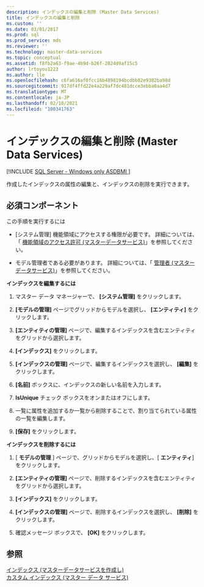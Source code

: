 ```yaml
---
description: インデックスの編集と削除 (Master Data Services)
title: インデックスの編集と削除
ms.custom: ''
ms.date: 03/01/2017
ms.prod: sql
ms.prod_service: mds
ms.reviewer: ''
ms.technology: master-data-services
ms.topic: conceptual
ms.assetid: f8fb2a63-f9ae-4b9d-b26f-2024d9af15c5
author: lrtoyou1223
ms.author: lle
ms.openlocfilehash: c6fa616af0fcc16b4898194bcdbb82e9382ba98d
ms.sourcegitcommit: 917df4ffd22e4a229af7dc481dcce3ebba0aa4d7
ms.translationtype: MT
ms.contentlocale: ja-JP
ms.lasthandoff: 02/10/2021
ms.locfileid: "100341763"
---
```

# <a name="edit-and-delete-an-index-master-data-services"></a>インデックスの編集と削除 (Master Data Services)

[!INCLUDE [SQL Server - Windows only ASDBMI  ](../includes/applies-to-version/sql-windows-only-asdbmi.md)]

  作成したインデックスの属性の編集と、インデックスの削除を実行できます。  
  
## <a name="prerequisites"></a>必須コンポーネント  
 この手順を実行するには  
  
-   [システム管理] 機能領域にアクセスする権限が必要です。 詳細については、「 [機能領域のアクセス許可 &#40;マスターデータサービス&#41;](../master-data-services/functional-area-permissions-master-data-services.md)」を参照してください。  
  
-   モデル管理者である必要があります。 詳細については、「 [管理者 &#40;マスターデータサービス&#41;](../master-data-services/administrators-master-data-services.md)」を参照してください。  
  
 **インデックスを編集するには**  
  
1.  マスター データ マネージャーで、 **[システム管理]** をクリックします。  
  
2.  **[モデルの管理]** ページでグリッドからモデルを選択し、 **[エンティティ]** をクリックします。  
  
3.  **[エンティティの管理]** ページで、編集するインデックスを含むエンティティをグリッドから選択します。  
  
4.  **[インデックス]** をクリックします。  
  
5.  **[インデックスの管理]** ページで、編集するインデックスを選択し、 **[編集]** をクリックします。  
  
6.  **[名前]** ボックスに、インデックスの新しい名前を入力します。  
  
7.  **IsUnique** チェック ボックスをオンまたはオフにします。  
  
8.  一覧に属性を追加するか一覧から削除することで、割り当てられている属性の一覧を編集します。  
  
9. **[保存]** をクリックします。  
  
 **インデックスを削除するには**  
  
1.  [ **モデルの管理** ] ページで、グリッドからモデルを選択し、[ **エンティティ**] をクリックします。  
  
2.  **[エンティティの管理]** ページで、削除するインデックスを含むエンティティをグリッドから選択します。  
  
3.  **[インデックス]** をクリックします。  
  
4.  **[インデックスの管理]** ページで、削除するインデックスを選択し、 **[削除]** をクリックします。  
  
5.  確認メッセージ ボックスで、 **[OK]** をクリックします。  
  
## <a name="see-also"></a>参照  
 [インデックス &#40;マスターデータサービスを作成し&#41;](../master-data-services/create-an-index-master-data-services.md)   
 [カスタム インデックス (マスター データ サービス)](../master-data-services/custom-index-master-data-services.md)  
  
  
